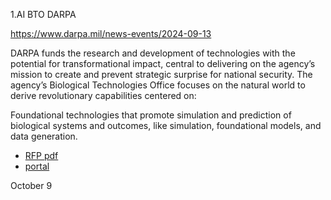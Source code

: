 1.AI BTO DARPA

https://www.darpa.mil/news-events/2024-09-13

DARPA funds the research and development of technologies with the potential for transformational impact, central to delivering on the agency’s mission to create and prevent strategic surprise for national security. The agency’s Biological Technologies Office focuses on the natural world to derive revolutionary capabilities centered on:

Foundational technologies that promote simulation and prediction of biological systems and outcomes, like simulation, foundational models, and data generation.

+ [RFP pdf](uploads/DARPA-SCA-24-01.pdf)
+ [portal](https://usg.valideval.com/teams/aibto_2024/signup)

October 9